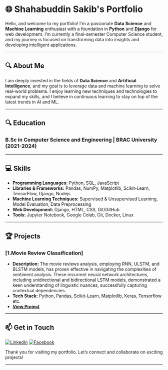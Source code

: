 # 🌐 Shahabuddin Sakib's Portfolio

Hello, and welcome to my portfolio! I'm a passionate **Data Science** and **Machine Learning** enthusiast with a foundation in **Python** and **Django** for web development. I’m currently a final-semester Computer Science student, and my journey is focused on transforming data into insights and developing intelligent applications.

---

## 🔍 About Me

I am deeply invested in the fields of **Data Science** and **Artificial Intelligence**, and my goal is to leverage data and machine learning to solve real-world problems. I enjoy learning new techniques and technologies to expand my skills, and I believe in continuous learning to stay on top of the latest trends in AI and ML.

---

## 🔍 Education

### B.Sc in Computer Science and Engineering | BRAC University (2021-2024)

---

## 💻 Skills

- **Programming Languages:** Python, SQL, JavaScript
- **Libraries & Frameworks:** Pandas, NumPy, Matplotlib, Scikit-Learn, TensorFlow, Django, Nodejs
- **Machine Learning Techniques:** Supervised & Unsupervised Learning, Model Evaluation, Data Preprocessing
- **Web Development:** Django, HTML, CSS, Git/GitHub
- **Tools:** Jupyter Notebook, Google Colab, Git, Docker, Linux

---

## 🏆 Projects

### [1.Movie Review Classification]
   - **Description:** The movie reviews analysis, employing RNN, ULSTM, and BLSTM models, has proven effective in navigating the complexities of sentiment analysis. These recurrent neural network architectures, including unidirectional and bidirectional LSTM models, demonstrated a keen understanding of linguistic nuances, successfully capturing contextual dependencies. 
   - **Tech Stack:** Python, Pandas, Scikit-Learn, Matplotlib, Keras, Tensorflow etc.
   - **[View Project](https://github.com/ShahabuddinSakib/Movie-Review-Classification)**

---

## 📫 Get in Touch

[![LinkedIn](https://img.shields.io/badge/LinkedIn-0077B5?logo=linkedin&logoColor=white)](https://www.linkedin.com/in/shahabuddin-sakib-2098a2228/)
[![Facebook](https://img.shields.io/badge/Facebook-1877F2?logo=facebook&logoColor=white)](https://www.facebook.com/itsmeshahabuddin)


Thank you for visiting my portfolio. Let’s connect and collaborate on exciting projects!

---

